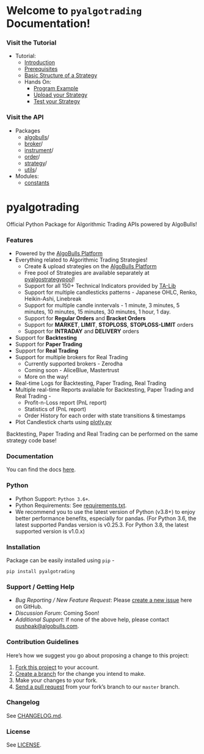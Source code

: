 # Welcome to `pyalgotrading` Documentation!

### Visit the Tutorial

- Tutorial:
    - [Introduction](introduction.md)
    - [Prerequisites](prerequisites.md)
    - [Basic Structure of a Strategy](structure.md)
    - Hands On:
        - [Program Example](programexample.md)
        - [Upload your Strategy](upload.md)
        - [Test your Strategy](testing.md)

### Visit the API

- Packages
    - [algobulls](package_algobulls.md)/
    - [broker](package_broker.md)/
    - [instrument](package_instrument.md)/
    - [order](package_order.md)/
    - [strategy](package_strategy.md)/
    - [utils](package_utils.md)/
- Modules:
    - [constants](module_constants.md)

# pyalgotrading

Official Python Package for Algorithmic Trading APIs powered by AlgoBulls!

### Features

- Powered by the [AlgoBulls Platform](https://algobulls.com)
- Everything related to Algorithmic Trading Strategies!
    - Create & upload strategies on the [AlgoBulls Platform](https://algobulls.com)
    - Free pool of Strategies are available separately at [pyalgostrategypool](https://github.com/algobulls/pyalgostrategypool)!
    - Support for all 150+ Technical Indicators provided by [TA-Lib](https://mrjbq7.github.io/ta-lib/index.html)
    - Support for multiple candlesticks patterns - Japanese OHLC, Renko, Heikin-Ashi, Linebreak
    - Support for multiple candle inntervals - 1 minute, 3 minutes, 5 minutes, 10 minutes, 15 minutes, 30 minutes, 1 hour, 1 day.
    - Support for **Regular Orders** and **Bracket Orders**
    - Support for **MARKET**, **LIMIT**, **STOPLOSS**, **STOPLOSS-LIMIT** orders
    - Support for **INTRADAY** and **DELIVERY** orders
- Support for **Backtesting**
- Support for **Paper Trading**
- Support for **Real Trading**
- Support for multiple brokers for Real Trading
    - Currently supported brokers - Zerodha
    - Coming soon - AliceBlue, Mastertrust
    - More on the way!
- Real-time Logs for Backtesting, Paper Trading, Real Trading
- Multiple real-time Reports available for Backtesting, Paper Trading and Real Trading -
    - Profit-n-Loss report (PnL report)
    - Statistics of (PnL report)
    - Order History for each order with state transitions & timestamps
- Plot Candlestick charts using [plotly.py](https://github.com/plotly/plotly.py)

Backtesting, Paper Trading and Real Trading can be performed on the same strategy code base!

### Documentation

You can find the docs [here](https://algobulls.github.io/pyalgotrading/).

### Python

- Python Support: `Python 3.6+`.
- Python Requirements: See [requirements.txt](https://github.com/algobulls/pyalgotrading/blob/master/requirements.txt).
- We recommend you to use the latest version of Python (v3.8+) to enjoy better performance benefits, especially for pandas. (For Python 3.6, the latest supported Pandas version is v0.25.3. For Python 3.8, the latest supported version is v1.0.x)

### Installation

Package can be easily installed using `pip` -

```
pip install pyalgotrading
```

### Support / Getting Help

- *Bug Reporting / New Feature Request*: Please [create a new issue](https://github.com/algobulls/pyalgotrading/issues/new) here on GitHub.
- *Discussion Forum*: Coming Soon!
- *Additional Support*: If none of the above help, please contact [pushpak@algobulls.com](mailto:pushpak@algobulls.com).

### Contribution Guidelines

Here’s how we suggest you go about proposing a change to this project:

1. [Fork this project][fork] to your account.
2. [Create a branch][branch] for the change you intend to make.
3. Make your changes to your fork.
4. [Send a pull request][pr] from your fork’s branch to our `master` branch.

[fork]: https://help.github.com/articles/fork-a-repo/

[branch]: https://help.github.com/articles/creating-and-deleting-branches-within-your-repository

[pr]: https://help.github.com/articles/using-pull-requests/

### Changelog

See [CHANGELOG.md](https://github.com/algobulls/pyalgotrading/blob/master/CHANGELOG.md).

### License

See [LICENSE](https://github.com/algobulls/pyalgotrading/blob/master/LICENSE).
